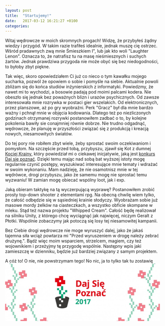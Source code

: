 ```yaml
---
layout: post
title:  "Startujemy!"
date:   2017-03-12 16:21:27 +0100
categories:
---
```

Witaj wędrowcze w moich skromnych progach! Widzę, że przybyłeś żądny wiedzy i przygód. W takim razie trafiłeś idealnie, jednak muszę cię ostrzec. Wśród pradawnych zwą mnie Śmieszkiem I", lub jak kto woli "Laughter Lenon". Oznacza to, że natrafisz tu na masę nieśmiesznych i suchych żartów. Jednak prawdziwa przygoda nie może obyć się bez niedogodności, to byłoby zbyt piękne.

Tak więc, skoro opowiedziałem Ci już co nieco o tym kawałku mojego sucharka, pozwól że opowiem o sobie i pomyśle na siebie. Aktualnie powoli zbliżam się do końca studiów inżynierskich z informatyki. Powiedzmy, że nawet mi to wychodzi, a bosowie padają pod moimi palcami kodera. Nie obeszło się jednak bez poważnych blizn i urazów psychicznych. Od zawsze interesowała mnie rozrywka w postaci gier wszelakich. Od elektronicznych, przez planszowe, aż po gry wyobraźni. Perk "Gracz" był dla mnie bardzo ważny i pchnął mnie w objęcia kodowania. Dlatego też po niezliczonych godzinach otrzymanej rozrywki postanowiłem zadbać o to, by kolejne pokolenia bawiły sie conajmniej równie dobrze. Nie trudno odgadnąć, wędrowcze, że planuję w przyszłości związać się z produkcją i kreacją nowych, niesamowitych światów.

Do tej pory nie robiłem zbyt wiele, żeby sprostać swoim oczekiwaniom i pomysłom. Na szczęście przed tobą, przybyszu, zjawił się Kot z dumnej [Kociej Krainy](http://kot-zrodlowy.pl/), który powiedział mi o ciekawej inicjatywie, jaką jest [konkurs Daj się poznać](http://devstyle.pl/daj-sie-poznac/). Dzięki temu mając nad sobą bat wyższej istoty mogę regularnie czynić postępy, wyszukiwać interesujące mnie tematy i wdrażać w swoim wykonaniu. Mam nadzieję, że nie osamotnisz mnie w tej wędrówce, drogi przybyszu, jako że samemu mogę nie sprostać temu wyzwaniu! W zamian mogę obiecać wspólny loot, jak i exp.

Jaką obieram taktykę na tą wyczerpującą wyprawę? Postanowiłem zrobić prosty top-down shooter z elementami rpg. Na obecną chwilę wiem tylko, że całość odbędzie się w sąsiedniej krainie słodyczy. Wyobrażam sobie już masowe mordy żelków na ciasteczkach, a wszystko obficie skompane w mleku. Stąd też nazwa projektu "Whipped Cream". Całość będę realizował na silniku Unity, z którego chcę wyciągnąć jak najwięcej, niczym Geralt z Płotki. Wspólnie zobaczymy jak potoczą się losy tej niesamowitej kampanii.

Bez Ciebie drogi wędrowcze nie moge wyruszyć dalej, jako że jakaś tajemna siła wciąż powtarza mi "Przed wyruszeniem w drogę należy zebrać drużynę.". Bądź więc moim wsparciem, strzelcem, magiem, czy też wojownikiem i przeżyjmy tę przygodę wspólnie. Następny wpis jaki zamieszczę w dzienniku, będzie już bardziej związany z samym projektem.

A cóż to! O nie, nie powstrzymam tego! No nic, ja to tylko tak tu zostawię ![picture alt](/img/daj.jpg)
